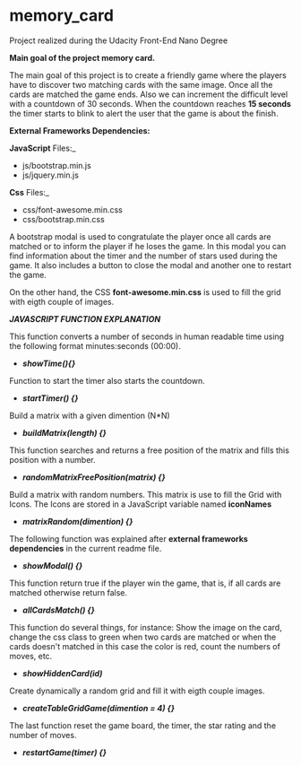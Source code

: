 # memory_card
Project realized during the Udacity Front-End Nano Degree

**Main goal of the project memory card.**

The main goal of this project is to create a friendly game where the players have to discover two matching cards with the same image. Once all the cards are matched the game ends. Also we can increment the difficult level with a countdown of 30 seconds. When the countdown reaches **15 seconds** the timer starts to blink to alert the user that the game is about the finish.


**External Frameworks Dependencies:**

**JavaScript** Files:_
- js/bootstrap.min.js
- js/jquery.min.js

**Css** Files:_
- css/font-awesome.min.css
- css/bootstrap.min.css

A bootstrap modal is used to congratulate  the player  once all cards are matched or to inform the player if he loses the game. In this modal you can find information about the timer and the number of stars used during the game. It also includes a button to close the modal and another one to restart the game.


On the other hand, the CSS **font-awesome.min.css** is used to fill the grid with eigth couple of images.


**_JAVASCRIPT FUNCTION EXPLANATION_**

This function converts a number of seconds in human readable time using the following format minutes:seconds (00:00).
- _**showTime(){}**_

Function to start the timer also starts the countdown.
- _**startTimer() {}**_

Build a matrix with a given dimention (N*N)
- _**buildMatrix(length) {}**_

This function searches and returns a free position of the matrix and fills this position with a number.
- _**randomMatrixFreePosition(matrix) {}**_

Build a matrix with random numbers. This matrix is use to fill the Grid with Icons.
The Icons are stored in a JavaScript variable named **iconNames**
- _**matrixRandom(dimention) {}**_

The following function was explained after **external frameworks dependencies** in the current readme file.
- _**showModal() {}**_

This function return true if the player win the game, that is, if all cards are matched otherwise return false.
- _**allCardsMatch() {}**_

This function do several things, for instance: Show the image on the card, change the css class to green when two cards are matched or when the cards doesn't matched in this case the color is red, count the numbers of moves, etc.
- _**showHiddenCard(id)**_

Create dynamically a random grid and fill it with eigth couple images.
- _**createTableGridGame(dimention = 4) {}**_

The last function reset the game board, the timer, the star rating and the number of moves.
- _**restartGame(timer) {}**_
